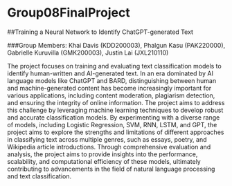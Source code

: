 # Group08FinalProject
##Training a Neural Network to Identify ChatGPT-generated Text

###Group Members: Khai Davis (KDD200003), Phalgun Kasu (PAK220000), Gabrielle Kuruvilla (GMK200003), Justin Lai (JXL210110)

The project focuses on training and evaluating text classification models to identify human-written and AI-generated text. In an era dominated by AI language models like ChatGPT and BARD, distinguishing between human and machine-generated content has become increasingly important for various applications, including content moderation, plagiarism detection, and ensuring the integrity of online information. The project aims to address this challenge by leveraging machine learning techniques to develop robust and accurate classification models. By experimenting with a diverse range of models, including Logistic Regression, SVM, RNN, LSTM, and GPT, the project aims to explore the strengths and limitations of different approaches in classifying text across multiple genres, such as essays, poetry, and Wikipedia article introductions. Through comprehensive evaluation and analysis, the project aims to provide insights into the performance, scalability, and computational efficiency of these models, ultimately contributing to advancements in the field of natural language processing and text classification.
